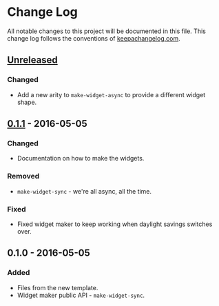 # Change Log
All notable changes to this project will be documented in this file. This change log follows the conventions of [keepachangelog.com](http://keepachangelog.com/).

## [Unreleased]
### Changed
- Add a new arity to `make-widget-async` to provide a different widget shape.

## [0.1.1] - 2016-05-05
### Changed
- Documentation on how to make the widgets.

### Removed
- `make-widget-sync` - we're all async, all the time.

### Fixed
- Fixed widget maker to keep working when daylight savings switches over.

## 0.1.0 - 2016-05-05
### Added
- Files from the new template.
- Widget maker public API - `make-widget-sync`.

[Unreleased]: https://github.com/your-name/blazarland/compare/0.1.1...HEAD
[0.1.1]: https://github.com/your-name/blazarland/compare/0.1.0...0.1.1
